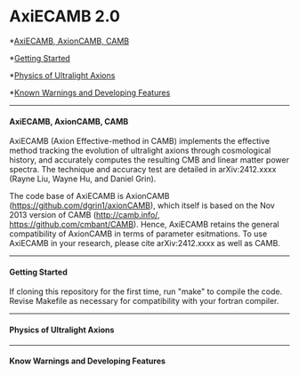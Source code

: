 # <a name="top"></a>AxiECAMB 2.0

*[AxiECAMB, AxionCAMB, CAMB](#intro)

*[Getting Started](#basics)

*[Physics of Ultralight Axions](#physics)

*[Known Warnings and Developing Features](#warnings)

----------------------------------------------------------------------
#### <a name="intro"></a>AxiECAMB, AxionCAMB, CAMB

AxiECAMB (Axion Effective-method in CAMB) implements the effective method tracking the evolution of ultralight axions through cosmological history, and accurately computes the resulting CMB and linear matter power spectra. The technique and accuracy test are detailed in arXiv:2412.xxxx (Rayne Liu, Wayne Hu, and Daniel Grin). 

The code base of AxiECAMB is AxionCAMB (https://github.com/dgrin1/axionCAMB), which itself is based on the Nov 2013 version of CAMB (http://camb.info/, https://github.com/cmbant/CAMB). Hence, AxiECAMB retains the general compatibility of AxionCAMB in terms of parameter esitmations. To use AxiECAMB in your research, please cite arXiv:2412.xxxx as well as CAMB.

----------------------------------------------------------------------
#### <a name="basics"></a>Getting Started

If cloning this repository for the first time, run "make" to compile the code. Revise Makefile as necessary for compatibility with your fortran compiler.

----------------------------------------------------------------------
#### <a name="physics"></a>Physics of Ultralight Axions

----------------------------------------------------------------------
#### <a name="warnings"></a>Know Warnings and Developing Features


